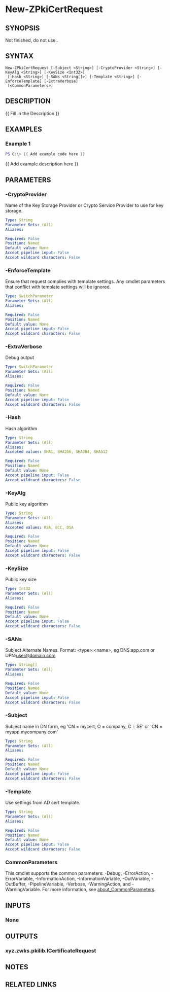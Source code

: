 ﻿---
external help file: PkiCertClient.dll-Help.xml
Module Name: ZPki
online version:
schema: 2.0.0
---

# New-ZPkiCertRequest

## SYNOPSIS
Not finished, do not use..

## SYNTAX

```
New-ZPkiCertRequest [-Subject <String>] [-CryptoProvider <String>] [-KeyAlg <String>] [-KeySize <Int32>]
 [-Hash <String>] [-SANs <String[]>] [-Template <String>] [-EnforceTemplate] [-ExtraVerbose]
 [<CommonParameters>]
```

## DESCRIPTION
{{ Fill in the Description }}

## EXAMPLES

### Example 1
```powershell
PS C:\> {{ Add example code here }}
```

{{ Add example description here }}

## PARAMETERS

### -CryptoProvider
Name of the Key Storage Provider or Crypto Service Provider to use for key storage.

```yaml
Type: String
Parameter Sets: (All)
Aliases:

Required: False
Position: Named
Default value: None
Accept pipeline input: False
Accept wildcard characters: False
```

### -EnforceTemplate
Ensure that request complies with template settings.
Any cmdlet parameters that conflict with template settings will be ignored.

```yaml
Type: SwitchParameter
Parameter Sets: (All)
Aliases:

Required: False
Position: Named
Default value: None
Accept pipeline input: False
Accept wildcard characters: False
```

### -ExtraVerbose
Debug output

```yaml
Type: SwitchParameter
Parameter Sets: (All)
Aliases:

Required: False
Position: Named
Default value: None
Accept pipeline input: False
Accept wildcard characters: False
```

### -Hash
Hash algorithm

```yaml
Type: String
Parameter Sets: (All)
Aliases:
Accepted values: SHA1, SHA256, SHA384, SHA512

Required: False
Position: Named
Default value: None
Accept pipeline input: False
Accept wildcard characters: False
```

### -KeyAlg
Public key algorithm

```yaml
Type: String
Parameter Sets: (All)
Aliases:
Accepted values: RSA, ECC, DSA

Required: False
Position: Named
Default value: None
Accept pipeline input: False
Accept wildcard characters: False
```

### -KeySize
Public key size

```yaml
Type: Int32
Parameter Sets: (All)
Aliases:

Required: False
Position: Named
Default value: None
Accept pipeline input: False
Accept wildcard characters: False
```

### -SANs
Subject Alternate Names.
Format: \<type\>:\<name\>, eg DNS:app.com or UPN:user@domain.com

```yaml
Type: String[]
Parameter Sets: (All)
Aliases:

Required: False
Position: Named
Default value: None
Accept pipeline input: False
Accept wildcard characters: False
```

### -Subject
Subject name in DN form, eg 'CN = mycert, O = company, C = SE' or 'CN = myapp.mycompany.com'

```yaml
Type: String
Parameter Sets: (All)
Aliases:

Required: False
Position: Named
Default value: None
Accept pipeline input: False
Accept wildcard characters: False
```

### -Template
Use settings from AD cert template.

```yaml
Type: String
Parameter Sets: (All)
Aliases:

Required: False
Position: Named
Default value: None
Accept pipeline input: False
Accept wildcard characters: False
```

### CommonParameters
This cmdlet supports the common parameters: -Debug, -ErrorAction, -ErrorVariable, -InformationAction, -InformationVariable, -OutVariable, -OutBuffer, -PipelineVariable, -Verbose, -WarningAction, and -WarningVariable. For more information, see [about_CommonParameters](http://go.microsoft.com/fwlink/?LinkID=113216).

## INPUTS

### None

## OUTPUTS

### xyz.zwks.pkilib.ICertificateRequest

## NOTES

## RELATED LINKS

